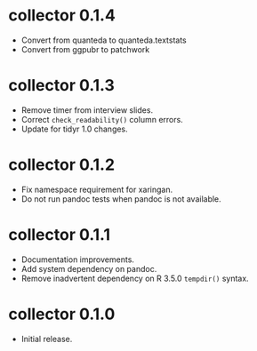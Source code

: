 # collector 0.1.4

* Convert from quanteda to quanteda.textstats
* Convert from ggpubr to patchwork

# collector 0.1.3

* Remove timer from interview slides.
* Correct `check_readability()` column errors.
* Update for tidyr 1.0 changes.

# collector 0.1.2

* Fix namespace requirement for xaringan.
* Do not run pandoc tests when pandoc is not available.

# collector 0.1.1

* Documentation improvements.
* Add system dependency on pandoc.
* Remove inadvertent dependency on R 3.5.0 `tempdir()` syntax.

# collector 0.1.0

* Initial release.
